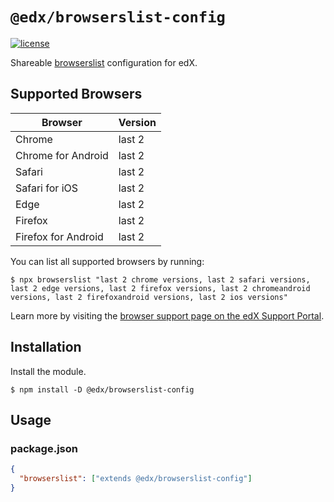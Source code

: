 # `@edx/browserslist-config`

[![license](https://img.shields.io/npm/l/@edx/paragon)](LICENSE)

Shareable [browserslist](https://github.com/browserslist/browserslist) configuration for edX.

## Supported Browsers

| Browser                       | Version |
| ----------------------------- | ------- |
| Chrome                        | last 2  |
| Chrome for Android            | last 2  |
| Safari                        | last 2  |
| Safari for iOS                | last 2  |
| Edge                          | last 2  |
| Firefox                       | last 2  |
| Firefox for Android           | last 2  |

You can list all supported browsers by running:

```shell
$ npx browserslist "last 2 chrome versions, last 2 safari versions, last 2 edge versions, last 2 firefox versions, last 2 chromeandroid versions, last 2 firefoxandroid versions, last 2 ios versions"
```

Learn more by visiting the [browser support page on the edX Support Portal](https://support.edx.org/hc/en-us/articles/206211848-What-are-the-system-requirements-and-supported-browsers-on-edX-).

## Installation

Install the module.

```shell
$ npm install -D @edx/browserslist-config
```

## Usage

### package.json

```json
{
  "browserslist": ["extends @edx/browserslist-config"]
}
```